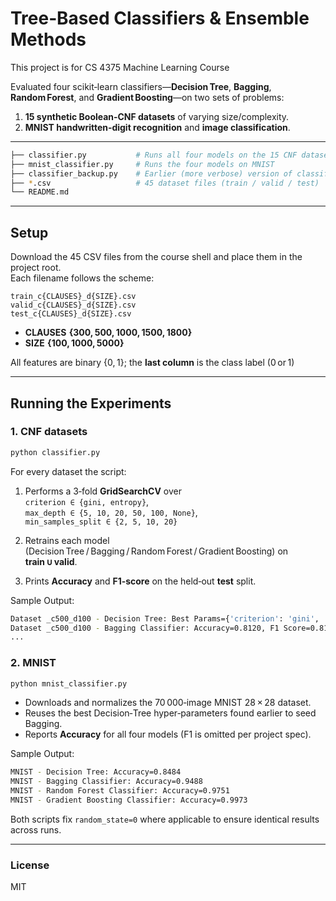 # Tree‑Based Classifiers & Ensemble Methods

This project is for CS 4375 Machine Learning Course

Evaluated four scikit‑learn classifiers—**Decision Tree**, **Bagging**, **Random Forest**, and **Gradient Boosting**—on two sets of problems:

1. **15 synthetic Boolean‑CNF datasets** of varying size/complexity.
2. **MNIST handwritten‑digit recognition** and **image classification**.

---
```bash
├── classifier.py           # Runs all four models on the 15 CNF datasets
├── mnist_classifier.py     # Runs the four models on MNIST
├── classifier_backup.py    # Earlier (more verbose) version of classifier.py
├── *.csv                   # 45 dataset files (train / valid / test) 
└── README.md               
```

---
## Setup

Download the 45 CSV files from the course shell and place them in the project root.  
Each filename follows the scheme:

```
train_c{CLAUSES}_d{SIZE}.csv
valid_c{CLAUSES}_d{SIZE}.csv
test_c{CLAUSES}_d{SIZE}.csv
```

- **CLAUSES  {300, 500, 1000, 1500, 1800}**
- **SIZE  {100, 1000, 5000}**

All features are binary {0, 1}; the **last column** is the class label (0 or 1)

---
## Running the Experiments

### 1. CNF datasets

```bash
python classifier.py
```

For every dataset the script:

1. Performs a 3‑fold **GridSearchCV** over  
    `criterion ∈ {gini, entropy}`,  
    `max_depth ∈ {5, 10, 20, 50, 100, None}`,  
    `min_samples_split ∈ {2, 5, 10, 20}`
    
2. Retrains each model (Decision Tree / Bagging / Random Forest / Gradient Boosting) on **train ∪ valid**.
    
3. Prints **Accuracy** and **F1‑score** on the held‑out **test** split.

Sample Output:

```bash
Dataset _c500_d100 - Decision Tree: Best Params={'criterion': 'gini', 'max_depth': 20, ...}, Accuracy=0.7867, F1 Score=0.7854
Dataset _c500_d100 - Bagging Classifier: Accuracy=0.8120, F1 Score=0.8117
...
```

### 2. MNIST

```bash
python mnist_classifier.py
```

- Downloads and normalizes the 70 000‑image MNIST 28 × 28 dataset.
- Reuses the best Decision‑Tree hyper‑parameters found earlier to seed Bagging.
- Reports **Accuracy** for all four models (F1 is omitted per project spec).

Sample Output:

```bash
MNIST - Decision Tree: Accuracy=0.8484
MNIST - Bagging Classifier: Accuracy=0.9488
MNIST - Random Forest Classifier: Accuracy=0.9751
MNIST - Gradient Boosting Classifier: Accuracy=0.9973
```

Both scripts fix `random_state=0` where applicable to ensure identical results across runs.

---
### License

MIT
